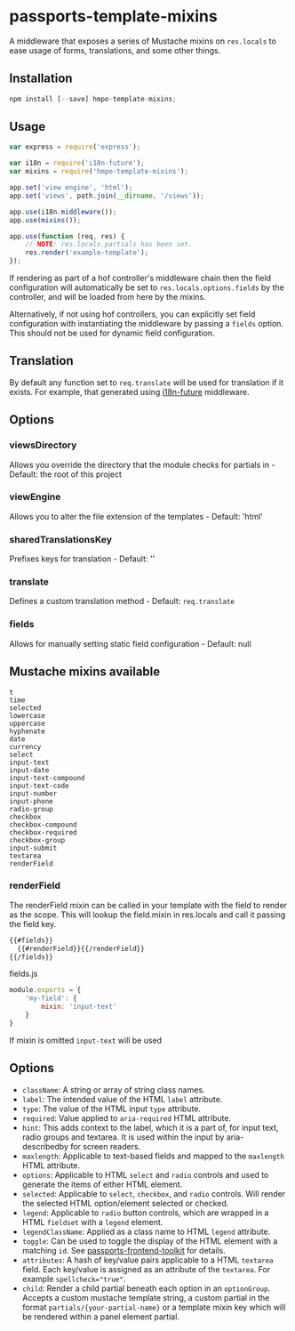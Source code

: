 # passports-template-mixins
A middleware that exposes a series of Mustache mixins on `res.locals` to ease usage of forms, translations, and some other things.

## Installation

```javascript
npm install [--save] hmpo-template-mixins;
```

## Usage

```javascript
var express = require('express');

var i18n = require('i18n-future');
var mixins = require('hmpo-template-mixins');

app.set('view engine', 'html');
app.set('views', path.join(__dirname, '/views'));

app.use(i18n.middleware());
app.use(mixins());

app.use(function (req, res) {
    // NOTE: res.locals.partials has been set.
    res.render('example-template');
});
```

If rendering as part of a hof controller's middleware chain then the field configuration will automatically be set to `res.locals.options.fields` by the controller, and will be loaded from here by the mixins.

Alternatively, if not using hof controllers, you can explicitly set field configuration with instantiating the middleware by passing a `fields` option. This should not be used for dynamic field configuration.

## Translation

By default any function set to `req.translate` will be used for translation if it exists. For example, that generated using [i18n-future](https://npmjs.com/package/i18n-future) middleware.

## Options

### viewsDirectory

Allows you override the directory that the module checks for partials in - Default: the root of this project

### viewEngine

Allows you to alter the file extension of the templates - Default: 'html'

### sharedTranslationsKey

Prefixes keys for translation - Default: ''

### translate

Defines a custom translation method - Default: `req.translate`

### fields

Allows for manually setting static field configuration - Default: null

## Mustache mixins available

```
t
time
selected
lowercase
uppercase
hyphenate
date
currency
select
input-text
input-date
input-text-compound
input-text-code
input-number
input-phone
radio-group
checkbox
checkbox-compound
checkbox-required
checkbox-group
input-submit
textarea
renderField
```

### renderField

The renderField mixin can be called in your template with the field to render as the scope. This will lookup the field.mixin in res.locals and call it passing the field key.

```html
{{#fields}}
  {{#renderField}}{{/renderField}}
{{/fields}}
```

fields.js
```js
module.exports = {
    'my-field': {
        mixin: 'input-text'
    }
}
```

If mixin is omitted `input-text` will be used

## Options

- `className`: A string or array of string class names.
- `label`: The intended value of the HTML `label` attribute.
- `type`: The value of the HTML input `type` attribute.
- `required`: Value applied to `aria-required` HTML attribute.
- `hint`: This adds context to the label, which it is a part of, for input text, radio groups and textarea. It is used within the input by aria-describedby for screen readers.
- `maxlength`: Applicable to text-based fields and mapped to the `maxlength` HTML attribute.
- `options`: Applicable to HTML `select` and `radio` controls and used to generate the items of either HTML element.
- `selected`: Applicable to `select`, `checkbox`, and `radio` controls. Will render the selected HTML option/element selected or checked.
- `legend`: Applicable to `radio` button controls, which are wrapped in a HTML `fieldset` with a `legend` element.
- `legendClassName`: Applied as a class name to HTML `legend` attribute.
- `toggle`: Can be used to toggle the display of the HTML element with a matching `id`. See [passports-frontend-toolkit](https://github.com/UKHomeOffice/passports-frontend-toolkit/blob/master/assets/javascript/progressive-reveal.js) for details.
- `attributes`: A hash of key/value pairs applicable to a HTML `textarea` field. Each key/value is assigned as an attribute of the `textarea`. For example `spellcheck="true"`.
- `child`: Render a child partial beneath each option in an `optionGroup`. Accepts a custom mustache template string, a custom partial in the format `partials/{your-partial-name}` or a template mixin key which will be rendered within a panel element partial.
